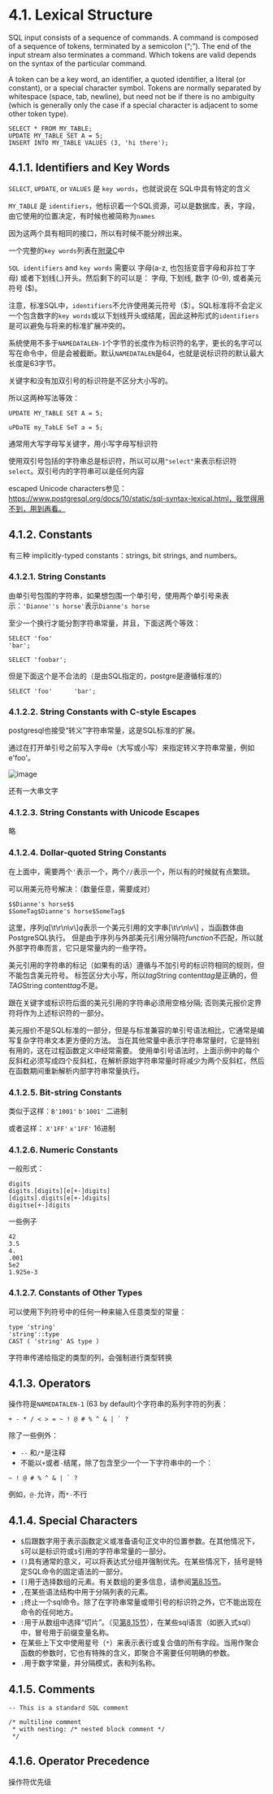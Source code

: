 # 4.1. Lexical Structure

SQL input consists of a sequence of commands. A command is composed of a sequence of tokens, terminated by a semicolon (“;”). The end of the input stream also terminates a command. Which tokens are valid depends on the syntax of the particular command.

A token can be a key word, an identifier, a quoted identifier, a literal (or constant), or a special character symbol. Tokens are normally separated by whitespace (space, tab, newline), but need not be if there is no ambiguity (which is generally only the case if a special character is adjacent to some other token type).

```
SELECT * FROM MY_TABLE;
UPDATE MY_TABLE SET A = 5;
INSERT INTO MY_TABLE VALUES (3, 'hi there');
```

## 4.1.1. Identifiers and Key Words

`SELECT`, `UPDATE`, or `VALUES` 是 `key words`，也就说说在 SQL中具有特定的含义

`MY_TABLE` 是 `identifiers`，他标识着一个SQL资源，可以是数据库，表，字段，由它使用的位置决定，有时候也被简称为`names`

因为这两个具有相同的接口，所以有时候不能分辨出来。

一个完整的`key words`列表在[附录C](https://www.postgresql.org/docs/10/static/sql-keywords-appendix.html)中

`SQL identifiers` and `key words` 需要以 字母(a-z, 也包括变音字母和非拉丁字母) 或者下划线(_)开头。然后剩下的可以是： 字母, 下划线, 数字 (0-9), 或者美元符号 ($)。

注意，标准SQL中，`identifiers`不允许使用美元符号（$）。SQL标准将不会定义一个包含数字的`key words`或以下划线开头或结尾，因此这种形式的`identifiers`是可以避免与将来的标准扩展冲突的。

系统使用不多于`NAMEDATALEN-1`个字节的长度作为标识符的名字，更长的名字可以写在命令中，但是会被截断。默认`NAMEDATALEN`是64，也就是说标识符的默认最大长度是63字节。

关键字和没有加双引号的标识符是不区分大小写的。

所以这两种写法等效：
```
UPDATE MY_TABLE SET A = 5;
```

```
uPDaTE my_TabLE SeT a = 5;
```

通常用大写字母写关键字，用小写字母写标识符

使用双引号包括的字符串总是标识符，所以可以用`"select"`来表示标识符`select`。双引号内的字符串可以是任何内容

escaped Unicode characters参见：https://www.postgresql.org/docs/10/static/sql-syntax-lexical.html，我觉得用不到，用到再看。

## 4.1.2. Constants

有三种 implicitly-typed constants：strings, bit strings, and numbers。

### 4.1.2.1. String Constants

由单引号包围的字符串，如果想包围一个单引号，使用两个单引号来表示：`'Dianne''s horse'`表示`Dianne's horse`

至少一个换行才能分割字符串常量，并且，下面这两个等效：
```
SELECT 'foo'
'bar';
```

```
SELECT 'foobar';
```

但是下面这个是不合法的（是由SQL指定的，postgre是遵循标准的）
```
SELECT 'foo'      'bar';
```

### 4.1.2.2. String Constants with C-style Escapes

postgresql也接受“转义”字符串常量，这是SQL标准的扩展。

通过在打开单引号之前写入字母e（大写或小写）来指定转义字符串常量，例如e'foo'。

![image](https://user-images.githubusercontent.com/15604894/34675119-80d39a38-f4c3-11e7-909a-dfac4734f747.png)

还有一大串文字

### 4.1.2.3. String Constants with Unicode Escapes

略

### 4.1.2.4. Dollar-quoted String Constants

在上面中，需要两个`'`表示一个，两个`//`表示一个，所以有的时候就有点繁琐。

可以用美元符号解决：（数量任意，需要成对）

```
$$Dianne's horse$$
$SomeTag$Dianne's horse$SomeTag$
```

这里，序列$q$[\t\r\n\v\\]$q$表示一个美元引用的文字串[\t\r\n\v\\] ，当函数体由PostgreSQL执行。 但是由于序列与外部美元引用分隔符$function$不匹配，所以就外部字符串而言，它只是常量内的一些字符。

美元引用的字符串的标记（如果有的话）遵循与不加引号的标识符相同的规则，但不能包含美元符号。 标签区分大小写，所以$tag$String content$tag$是正确的，但$TAG$String content$tag$不是。

跟在关键字或标识符后面的美元引用的字符串必须用空格分隔; 否则美元报价定界符将作为上述标识符的一部分。

美元报价不是SQL标准的一部分，但是与标准兼容的单引号语法相比，它通常是编写复杂字符串文本更方便的方法。 当在其他常量中表示字符串常量时，它是特别有用的，这在过程函数定义中经常需要。 使用单引号语法时，上面示例中的每个反斜杠必须写成四个反斜杠，在解析原始字符串常量时将减少为两个反斜杠，然后在函数期间重新解析内部字符串常量执行。

### 4.1.2.5. Bit-string Constants

类似于这样：`B'1001'` `b'1001'` 二进制

或者这样： `X'1FF'` `x'1FF'` 16进制

### 4.1.2.6. Numeric Constants

一般形式：
```
digits
digits.[digits][e[+-]digits]
[digits].digits[e[+-]digits]
digitse[+-]digits
```

一些例子
```
42
3.5
4.
.001
5e2
1.925e-3
```

### 4.1.2.7. Constants of Other Types

可以使用下列符号中的任何一种来输入任意类型的常量：
```
type 'string'
'string'::type
CAST ( 'string' AS type )
```

字符串传递给指定的类型的列，会强制进行类型转换

## 4.1.3. Operators

操作符是`NAMEDATALEN-1` (63 by default)个字符串的系列字符的列表：
```
+ - * / < > = ~ ! @ # % ^ & | ` ?
```

除了一些例外：
- `--` 和`/*`是注释
- 不能以`+`或者`-`结尾，除了包含至少一个一下字符串中的一个：
```
~ ! @ # % ^ & | ` ?
```

例如，`@-`允许，而`*-`不行

## 4.1.4. Special Characters

- `$`后跟数字用于表示函数定义或准备语句正文中的位置参数。在其他情况下，`$`可以是标识符或`$`引用的字符串常量的一部分。
- `()`具有通常的意义，可以将表达式分组并强制优先。在某些情况下，括号是特定SQL命令的固定语法的一部分。
- `[]`用于选择数组的元素。有关数组的更多信息，请参阅[第8.15节](https://www.postgresql.org/docs/10/static/arrays.html)。
- `,`在某些语法结构中用于分隔列表的元素。
- `;`终止一个sql命令。除了在字符串常量或带引号的标识符之外，它不能出现在命令的任何地方。
- `:`用于从数组中选择“切片”。（见[第8.15节](https://www.postgresql.org/docs/10/static/arrays.html)），在某些sql语言（如嵌入式sql）中，冒号用于前缀变量名称。
- 在某些上下文中使用星号（`*`）来表示表行或复合值的所有字段。当用作聚合函数的参数时，它也有特殊的含义，即聚合不需要任何明确的参数。
- `.`用于数字常量，并分隔模式，表和列名称。

## 4.1.5. Comments

```
-- This is a standard SQL comment
```

```
/* multiline comment
 * with nesting: /* nested block comment */
 */
```

## 4.1.6. Operator Precedence

操作符优先级